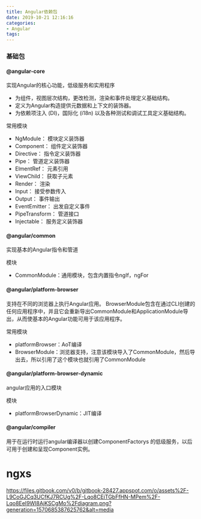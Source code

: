 ```yaml
---
title: Angular依赖包
date: 2019-10-21 12:16:16
categories:
- Angular
tags:
---
```


### 基础包
#### @angular-core
实现Angular的核心功能，低级服务和实用程序
- 为组件，视图层次结构，更改检测，渲染和事件处理定义基础结构。
- 定义为Angular构造提供元数据和上下文的装饰器。
- 为依赖项注入 (DI)，国际化 (i18n) 以及各种测试和调试工具定义基础结构。

常用模块
- NgModule： 模块定义装饰器
- Component： 组件定义装饰器
- Directive： 指令定义装饰器
- Pipe： 管道定义装饰器
- ElmentRef： 元素引用
- ViewChild： 获取子元素
- Render： 渲染
- Input： 接受参数传入
- Output： 事件输出
- EventEmitter： 出发自定义事件
- PipeTransform： 管道接口
- Injectable： 服务定义装饰器

#### @angular/common
实现基本的Angular指令和管道

模块
- CommonModule：通用模块，包含内置指令ngIf，ngFor

#### @angular/platform-browser
支持在不同的浏览器上执行Angular应用。
BrowserModule包含在通过CLI创建的任何应用程序中，并且它会重新导出CommonModule和ApplicationModule导出，从而使基本的Angular功能可用于该应用程序。

常用模块
- platformBrowser：AoT编译
- BrowserModule：浏览器支持，注意该模块导入了CommonModule，然后导出去，所以引用了这个模块也就引用了CommonModule

#### @angular/platform-browser-dynamic
angular应用的入口模块

模块
- platformBrowserDynamic：JIT编译

#### @angular/compiler
用于在运行时运行angular编译器以创建ComponentFactorys 的低级服务，以后可用于创建和呈现Component实例。

# ngxs
https://files.gitbook.com/v0/b/gitbook-28427.appspot.com/o/assets%2F-L9CoGJCq3UCfKJ7RCUg%2F-Lqo8CEiTGbFfHN-MPem%2F-Lqo8EeI9WI8AjKSCgMo%2Fdiagram.png?generation=1570685387625762&alt=media
